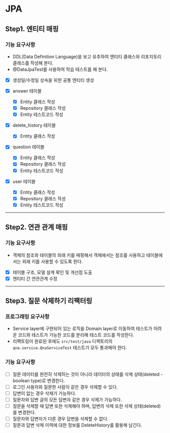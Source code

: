 # JPA

## Step1. 엔티티 매핑

### 기능 요구사항

- DDL(Data Definition Language)을 보고 유추하여 엔티티 클래스와 리포지토리 클래스를 작성해 본다.
- @DataJpaTest를 사용하여 학습 테스트를 해 본다.


- [x] 생성일/수정일 상속을 위한 공통 엔티티 생성

- [x] answer 테이블
    - [x] Entity 클래스 작성
    - [x] Repository 클래스 작성
    - [x] Entity 테스트코드 작성

- [x] delete_history 테이블
    - [x] Entity 클래스 작성

- [x] question 테이블
    - [x] Entity 클래스 작성
    - [x] Repository 클래스 작성
    - [x] Entity 테스트코드 작성

- [x] user 테이블
    - [x] Entity 클래스 작성
    - [x] Repository 클래스 작성
    - [x] Entity 테스트코드 작성

---

## Step2. 연관 관계 매핑

### 기능 요구사항

- 객체의 참조와 테이블의 외래 키를 매핑해서 객체에서는 참조를 사용하고 테이블에서는 외래 키를 사용할 수 있도록 한다.


- [x] 테이블 구조, 모델 설계 확인 및 개선점 도출
- [x] 엔티티 간 연관관계 수정

---

## Step3. 질문 삭제하기 리팩터링

### 프로그래밍 요구사항

- Service layer에 구현되어 있는 로직을 Domain layer로 이동하여 테스트가 어려운 코드와 테스트가 가능한 코드를 분리해 테스트 코드를 작성한다.
- 리팩토링이 완료된 후에도 `src/test/java` 디렉토리의 `qna.service.QnaServiceTest` 테스트가 모두 통과해야 한다.

### 기능 요구사항

- [ ] 질문 데이터를 완전히 삭제하는 것이 아니라 데이터의 상태를 삭제 상태(deleted - boolean type)로 변경한다.
- [ ] 로그인 사용자와 질문한 사람이 같은 경우 삭제할 수 있다.
- [ ] 답변이 없는 경우 삭제가 가능하다.
- [ ] 질문자와 답변 글의 모든 답변자 같은 경우 삭제가 가능하다.
- [ ] 질문을 삭제할 때 답변 또한 삭제해야 하며, 답변의 삭제 또한 삭제 상태(deleted)를 변경한다.
- [ ] 질문자와 답변자가 다른 경우 답변을 삭제할 수 없다.
- [ ] 질문과 답변 삭제 이력에 대한 정보를 DeleteHistory를 활용해 남긴다.
